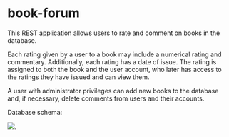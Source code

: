 # book-forum

This REST application allows users to rate and comment on books in the database.

Each rating given by a user to a book may include a numerical rating and commentary. Additionally, each rating has a date of issue. The rating is assigned to both the book and the user account, who later has access to the ratings they have issued and can view them.

A user with administrator privileges can add new books to the database and, if necessary, delete comments from users and their accounts.

Database schema:


<img src="./src/main/resources/db-schema.svg">.
